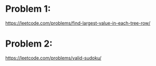 # Problem 1:
https://leetcode.com/problems/find-largest-value-in-each-tree-row/

# Problem 2:
https://leetcode.com/problems/valid-sudoku/
